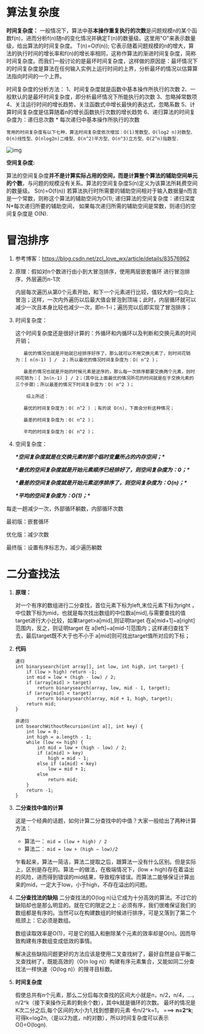 # 算法复杂度

**时间复杂度：**
  一般情况下，算法中基**本操作重复执行的次数**是问题规模n的某个函数f(n)，进而分析f(n)随n的变化情况并确定T(n)的数量级。这里用"O"来表示数量级，给出算法的时间复杂度。
                     T(n)=O(f(n));
  它表示随着问题规模的n的增大，算法的执行时间的增长率和f(n)的增长率相同，这称作算法的渐进时间复杂度，简称时间复杂度。而我们一般讨论的是最坏时间复杂度，这样做的原因是：最坏情况下的时间复杂度是算法在任何输入实例上运行时间的上界，分析最坏的情况以估算算法指向时间的一个上界。

时间复杂度的分析方法：
1、时间复杂度就是函数中基本操作所执行的次数
2、一般默认的是最坏时间复杂度，即分析最坏情况下所能执行的次数
3、忽略掉常数项
4、关注运行时间的增长趋势，关注函数式中增长最快的表达式，忽略系数
5、计算时间复杂度是估算随着n的增长函数执行次数的增长趋势
6、递归算法的时间复杂度为：递归总次数 * 每次递归中基本操作所执行的次数

    常用的时间复杂度有以下七种，算法时间复杂度依次增加：O(1)常数型、O(log2 n)对数型、O(n)线性型、O(nlog2n)二维型、O(n^2)平方型、O(n^3)立方型、O(2^n)指数型.
![img](https://img-blog.csdn.net/20160906202554825?watermark/2/text/aHR0cDovL2Jsb2cuY3Nkbi5uZXQv/font/5a6L5L2T/fontsize/400/fill/I0JBQkFCMA==/dissolve/70/gravity/Center)



**空间复杂度:**

  算法的空间复杂度**并不是计算实际占用的空间，而是计算整个算法的辅助空间单元的个数**，与问题的规模没有关系。算法的空间复杂度S(n)定义为该算法所耗费空间的数量级。
  S(n)=O(f(n))  若算法执行时所需要的辅助空间相对于输入数据量n而言是一个常数，则称这个算法的辅助空间为O(1); 
  递归算法的空间复杂度：递归深度N*每次递归所要的辅助空间， 如果每次递归所需的辅助空间是常数，则递归的空间复杂度是 O(N).








# 冒泡排序

1. 参考博客：https://blog.csdn.net/zcl_love_wx/article/details/83576962

2. 原理：假如对n个数进行由小到大冒泡排序，使用两层嵌套循环 进行冒泡排序，外层遍历n-1次

   内层每次遍历从第0个元素开始，和下一个元素进行比较，值较大的一位向上冒泡；这样，一次内外遍历以后最大值会冒泡到顶端；此时，内层循环就可以减少一次且本身比较也减少一次，即n-1-i；遍历完以后即实现了冒泡排序；

3. 时间复杂度：

    这个时间复杂度还是很好计算的：外循环和内循环以及判断和交换元素的时间开销；

          最优的情况也就是开始就已经排序好序了，那么就可以不用交换元素了，则时间花销为：[ n(n-1) ] /  2；所以最优的情况时间复杂度为：O( n^2 )；
           
          最差的情况也就是开始的时候元素是逆序的，那么每一次排序都要交换两个元素，则时间花销为：[ 3n(n-1) ] / 2；（其中比上面最优的情况所花的时间就是在于交换元素的三个步骤）；所以最差的情况下时间复杂度为：O( n^2 )；
           
           综上所述：
           
          最优的时间复杂度为：O( n^2 ) ；有的说 O(n)，下面会分析这种情况；
           
          最差的时间复杂度为：O( n^2 )；
           
          平均的时间复杂度为：O( n^2 )；

   

4. 空间复杂度：

     ***\*空间复杂度就是在交换元素时那个临时变量所占的内存空间；\****

      ***\*最优的空间复杂度就是开始元素顺序已经排好了，则空间复杂度为：0；\****

      ***\*最差的空间复杂度就是开始元素逆序排序了，则空间复杂度为：O(n)；\****

      ***\*平均的空间复杂度为：O(1)；\****

每走一趟减少一次，外部循环躺数，内部循环次数

最初版：嵌套循环

优化版：减少次数

最终版：设置有序标志为，减少遍历躺数

# 二分查找法

1. **原理：**

   对一个有序的数组进行二分查找，首位元素下标为left,末位元素下标为right ，中位数下标为mid，也就是每次找出数组的中位数a[mid],与需要查找的值target进行大小比较，如果target>a[mid],则证明target 在a[mid+1]~a[right]范围内，反之，则证明target 在 a[left]~a[mid-1]范围内；这样递归查找下去，最后target既不大于也不小于 a[mid]则可找出target值所对应的下标；

2. **代码**

   ```
   递归
   int binarysearch(int array[], int low, int high, int target) {
       if (low > high) return -1;
       int mid = low + (high - low) / 2;
       if (array[mid] > target)
           return binarysearch(array, low, mid - 1, target);
       if (array[mid] < target)
           return binarysearch(array, mid + 1, high, target);
       return mid;
   }
   
   非递归
   int bsearchWithoutRecursion(int a[], int key) {
       int low = 0;
       int high = a.length - 1;
       while (low <= high) {
           int mid = low + (high - low) / 2;
           if (a[mid] > key)
               high = mid - 1;
           else if (a[mid] < key)
               low = mid + 1;
           else
               return mid;
       }
       return -1;
   }
   ```

3. **二分查找中值的计算**

   这是一个经典的话题，如何计算二分查找中的中值？大家一般给出了两种计算方法：

   - 算法一： `mid = (low + high) / 2`
   - 算法二： `mid = low + (high – low)/2`

   乍看起来，算法一简洁，算法二提取之后，跟算法一没有什么区别。但是实际上，区别是存在的。算法一的做法，在极端情况下，(low + high)存在着溢出的风险，进而得到错误的mid结果，导致程序错误。而算法二能够保证计算出来的mid，一定大于low，小于high，不存在溢出的问题。

   

4. **二分查找法的缺陷**
   二分查找法的O(log n)让它成为十分高效的算法。不过它的缺陷却也是那么明显的。就在它的限定之上：必须有序，我们很难保证我们的数组都是有序的。当然可以在构建数组的时候进行排序，可是又落到了第二个瓶颈上：它必须是数组。

   数组读取效率是O(1)，可是它的插入和删除某个元素的效率却是O(n)。因而导致构建有序数组变成低效的事情。

   解决这些缺陷问题更好的方法应该是使用二叉查找树了，最好自然是自平衡二叉查找树了，既能高效的（O(n log n)）构建有序元素集合，又能如同二分查找法一样快速（O(log n)）的搜寻目标数。

   

5. **时间复杂度**

   假使总共有n个元素，那么二分后每次查找的区间大小就是n，n/2，n/4，…，n/2^k（接下来操作元素的剩余个数），其中k就是循环的次数。 
   最坏的情况是K次二分之后,每个区间的大小为1,找到想要的元素 
   令n/2^k=1， ===>   **n=2^k**;
   可得k=log2n,（是以2为底，n的对数），所以时间复杂度可以表示O()=O(logn).
